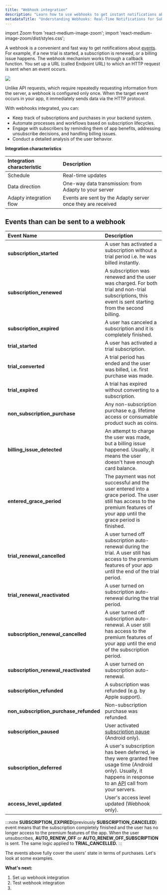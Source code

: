 ```yaml
---
title: "Webhook integration"
description: "Learn how to use webhooks to get instant notifications about subscription events like new trials and billing issues, enabling seamless automation and enhanced backend management for your app."
metadataTitle: "Understanding Webhooks: Real-Time Notifications for Subscription Events"
---
```


import Zoom from 'react-medium-image-zoom';
import 'react-medium-image-zoom/dist/styles.css';

A webhook is a convenient and fast way to get notifications about [events](events). For example, if a new trial is started, a subscription is renewed, or a billing issue happens. The webhook mechanism works through a callback function. You set up a URL (called Endpoint URL) to which an HTTP request is sent when an event occurs. 

<Zoom>
  <img src={require('./img/e5dce30-image_3.webp').default}
  style={{
    border: 'none', /* border width and color */
    width: '700px', /* image width */
    display: 'block', /* for alignment */
    margin: '0 auto' /* center alignment */
  }}
/>
</Zoom>

Unlike API requests, which require repeatedly requesting information from the server, a webhook is configured only once. When the target event occurs in your app, it immediately sends data via the HTTP protocol.

With webhooks integrated, you can:

- Keep track of subscriptions and purchases in your backend system.
- Automate processes and workflows based on subscription lifecycles.
- Engage with subscribers by reminding them of app benefits, addressing unsubscribe decisions, and handling billing issues.
- Conduct a detailed analysis of the user behavior.

**Integration characteristics**

| Integration characteristic | Description                                                 |
| :------------------------- | :---------------------------------------------------------- |
| Schedule                   | Real-time updates                                           |
| Data direction             | One-way data transmission: from Adapty to your server       |
| Adapty integration flow    | Events are sent by the Adapty server once they are received |

## Events than can be sent to a webhook

| Event Name                             | Description                                                  |
| :------------------------------------- | :----------------------------------------------------------- |
| **subscription_started**               | A user has activated a subscription without a trial period i.e. he was billed instantly. |
| **subscription_renewed**               | A subscription was renewed and the user was charged. For both trial and non-trial subscriptions, this event is sent starting from the second billing. |
| **subscription_expired**               | A user has canceled a subscription and it is completely finished. |
| **trial_started**                      | A user has activated a trial subscription.                   |
| **trial_converted**                    | A trial period has ended and the user was billed, i.e. first purchase was made. |
| **trial_expired**                      | A trial has expired without converting to a subscription.    |
| **non_subscription_purchase**          | Any non-subscription purchase e.g. lifetime access or consumable product such as coins. |
| **billing_issue_detected**             | An attempt to charge the user was made, but a billing issue happened. Usually, it means the user doesn't have enough card balance. |
| **entered_grace_period**               | The payment was not successful and the user entered into a grace period. The user still has access to the premium features of your app until the grace period is finished. |
| **trial_renewal_cancelled**            | A user turned off subscription auto-renewal during the trial. A user still has access to the premium features of your app until the end of the trial period. |
| **trial_renewal_reactivated**          | A user turned on subscription auto-renewal during the trial period. |
| **subscription_renewal_cancelled**     | A user turned off subscription auto-renewal. A user still has access to the premium features of your app until the end of the subscription period. |
| **subscription_renewal_reactivated**   | A user turned on subscription auto-renewal.                  |
| **subscription_refunded**              | A subscription was refunded \(e.g. by Apple support\).       |
| **non_subscription_purchase_refunded** | Non-subscription purchase was refunded.                      |
| **subscription_paused**                | User activated [subscription pause](https://developer.android.com/google/play/billing/subs#pause) (Android only). |
| **subscription_deferred**              | A user's subscription has been deferred, ie they were granted free usage time (Android only). Usually, it happens in response to an [API](https://developers.google.com/android-publisher/api-ref/rest/v3/purchases.subscriptions/defer) call from your servers. |
| **access_level_updated**               | User's access level updated (Webhook only).                  |

:::note
**SUBSCRIPTION\_EXPIRED**(previously **SUBSCRIPTION\_CANCELED**) event means that the subscription completely finished and the user has no longer access to the premium features of the app. When the user unsubscribes, **AUTO\_RENEW\_OFF** or **AUTO\_RENEW\_OFF\_SUBSCRIPTION** is sent. The same logic applied to **TRIAL\_CANCELLED.**
:::

The events above fully cover the users' state in terms of purchases. Let's look at some examples.

**What's next:**

1. Set up webhook integration
2. Test webhook integration
3. 
